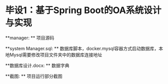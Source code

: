 # 毕设1：基于Spring Boot的OA系统设计与实现

**manager: ** 项目源码

**system Manager.sql:  ** 数据库脚本，docker.mysql容器方式启动数据库，本地Mysql需要修改项目文件夹中的数据库连接地址

**数据库设计.docx: ** 数据字典

**截图: ** 项目运行部分截图



